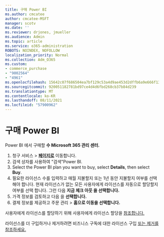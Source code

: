 ```yaml
---
title: 구매 Power BI
ms.author: cmcatee
author: cmcatee-MSFT
manager: scotv
ms.date: ''
ms.reviewer: drjones, jmueller
ms.audience: Admin
ms.topic: article
ms.service: o365-administration
ROBOTS: NOINDEX, NOFOLLOW
localization_priority: Normal
ms.collection: Adm_O365
ms.custom:
- commerce_purchase
- "9002564"
- "4961"
ms.openlocfilehash: 15642c07f686504ea7bf129c53a4d9ae453d2dffb6a9e666f1312ed35acf9c16
ms.sourcegitcommit: 920051182781bd97ce4d4d6fbd268cb37b84d239
ms.translationtype: MT
ms.contentlocale: ko-KR
ms.lasthandoff: 08/11/2021
ms.locfileid: "57900962"
---
```

# <a name="purchase-power-bi"></a>구매 Power BI

Power BI 에서 구매할 **수 Microsoft 365 관리 센터.**

1. 청구 서비스 > **[페이지로](https://go.microsoft.com/fwlink/p/?linkid=868433)** 이동합니다.
2. 검색 상자를 사용하여 "검색"Power BI.
3. Select the Power BI plan you want to buy, select **Details**, then select **Buy**.
4. 필요한 라이선스 수를 입력하고 매월 지불할지 또는 1년 동안 지불할지 여부를 선택해야 합니다. 현재 라이선스가 없는 모든 사용자에게 라이선스를 자동으로 할당할지 여부를 선택 합니다. 그런 다음 **지금 체크 아웃 을 선택합니다.**
5. 가격 정보를 검토하고 다음 을 **선택합니다.**
6. 결제 정보를 제공하고 주문 관리  >  **홈으로 이동을 선택합니다.**

사용자에게 라이선스를 할당하기 위해 사용자에게 라이선스 할당을 [참조합니다.](https://docs.microsoft.com/microsoft-365/admin/manage/assign-licenses-to-users)

라이선스를 더 구입하거나 제거하려면 비즈니스 구독에 대한 라이선스 구입 [또는 제거를 참조하세요.](https://docs.microsoft.com/microsoft-365/commerce/licenses/buy-licenses)